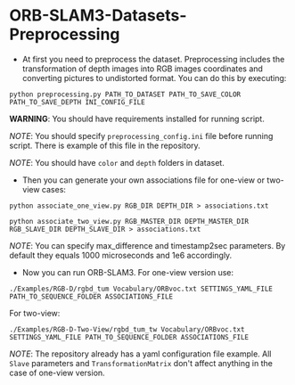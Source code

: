 # ORB-SLAM3-Datasets-Preprocessing
* At first you need to preprocess the dataset. Preprocessing includes the transformation of depth images into RGB images coordinates and converting pictures to undistorted format. You can do this by executing:
```
python preprocessing.py PATH_TO_DATASET PATH_TO_SAVE_COLOR PATH_TO_SAVE_DEPTH INI_CONFIG_FILE
```
**WARNING**: You should have requirements installed for running script.

*NOTE*: You should specify `preprocessing_config.ini` file before running script. There is example of this file in the repository.

*NOTE*: You should have `color` and `depth` folders in dataset.

* Then you can generate your own associations file for one-view or two-view cases:
```
python associate_one_view.py RGB_DIR DEPTH_DIR > associations.txt
```
```
python associate_two_view.py RGB_MASTER_DIR DEPTH_MASTER_DIR RGB_SLAVE_DIR DEPTH_SLAVE_DIR > associations.txt
```

*NOTE*: You can specify max_difference and timestamp2sec parameters. By default they equals 1000 microseconds and 1e6 accordingly.

* Now you can run ORB-SLAM3.
For one-view version use:
```
./Examples/RGB-D/rgbd_tum Vocabulary/ORBvoc.txt SETTINGS_YAML_FILE PATH_TO_SEQUENCE_FOLDER ASSOCIATIONS_FILE
```
For two-view:
```
./Examples/RGB-D-Two-View/rgbd_tum_tw Vocabulary/ORBvoc.txt SETTINGS_YAML_FILE PATH_TO_SEQUENCE_FOLDER ASSOCIATIONS_FILE
```
*NOTE*: The repository already has a yaml configuration file example. All `Slave` parameters and `TransformationMatrix` don't affect anything in the case of one-view version.
